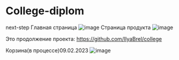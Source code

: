 # College-diplom
next-step
Главная страница
![image](https://user-images.githubusercontent.com/101255148/216846984-a82100b7-d1e0-43cb-a973-85bdf9ee6aba.png)
Страница продукта
![image](https://user-images.githubusercontent.com/101255148/216847077-15ed3225-3f12-4d89-b4b3-aa5e00f77fcf.png)



Это продолжение проекта: https://github.com/IlyaBrel/college


Корзина(в процессе)09.02.2023
![image](https://user-images.githubusercontent.com/101255148/217831859-f7b5aabc-a026-4da9-8ba6-868e75dfa43f.png)

